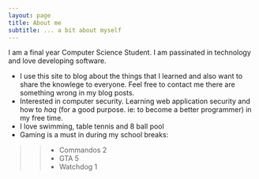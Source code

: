 ```yaml
---
layout: page
title: About me
subtitle: ... a bit about myself
---
```


I am a final year Computer Science Student. I am passinated in technology and love developing software.
- I use this site to blog about the things that I learned and also want to share the knowlege to everyone. Feel free to contact me there are something wrong in my blog posts.
- Interested in computer security. Learning web application security and how to _haq_ (for a good purpose. ie: to become a better programmer) in my free time.
- I love swimming, table tennis and 8 ball pool
- Gaming is a must in during my school breaks:
>> * Commandos 2<br>
>> * GTA 5<br>
>> * Watchdog 1<br>

